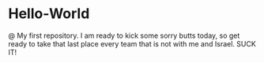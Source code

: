 # Hello-World
@ My first repository.
I am ready to kick some sorry butts today, so get ready to take that last place every team that is not with me and Israel. SUCK IT!
